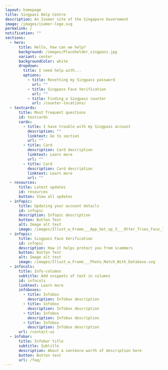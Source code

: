 ```yaml
---
layout: homepage
title: Singpass Help Centre
description: An Isomer site of the Singapore Government
image: /images/isomer-logo.svg
permalink: /
notification: ""
sections:
  - hero:
      title: Hello, how can we help?
      background: /images/Placeholder_singpass.jpg
      variant: center
      backgroundColor: white
      dropdown:
        title: I need help with...
        options:
          - title: Resetting my Singpass password
            url: ""
          - title: Singpass Face Verification
            url: ""
          - title: Finding a Singpass counter
            url: /counter-locations/
  - textcards:
      title: Most frequent questions
      id: textcards
      cards:
        - title: I have trouble with my Singpass account
          description: ""
          linktext: Go to section
          url: ""
        - title: Card
          description: Card description
          linktext: Learn more
          url: ""
        - title: Card
          description: Card description
          linktext: Learn more
          url: ""
  - resources:
      title: Latest updates
      id: resources
      button: View all updates
  - infopic:
      title: Updating your account details
      id: infopic
      description: Infopic description
      button: Button Text
      alt: Image alt text
      image: /images/Illust_w_Frame___App_Set_up_3___Otter_Tries_Face_ID.svg
  - infopic:
      title: Singpass Face Verification
      id: infopic
      description: How it helps protect you from scammers
      button: Button Text
      alt: Image alt text
      image: /images/Illust_w_Frame___Photo_Match_With_Database.svg
  - infocols:
      title: Info-columns
      subtitle: Add snippets of text in columns
      id: infocols
      linktext: Learn more
      infoboxes:
        - title: Infobox
          description: Infobox description
        - title: Infobox
          description: Infobox description
        - title: Infobox
          description: Infobox description
        - title: Infobox
          description: Infobox description
      url: /contact-us
  - infobar:
      title: Infobar title
      subtitle: Subtitle
      description: About a sentence worth of description here
      button: Button text
      url: /faq/
---
```

